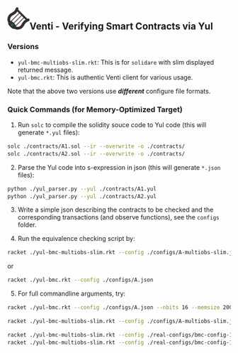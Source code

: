 <div align="left">
  <h2>
    <img src="../../doc/icon.png" width=50>Venti - Verifying Smart Contracts via Yul
  </h2>
</div>

### Versions

- `yul-bmc-multiobs-slim.rkt`: This is for `solidare` with slim displayed returned message.
- `yul-bmc.rkt`: This is authentic Venti client for various usage.

Note that the above two versions use ***different*** configure file formats.

### Quick Commands (for Memory-Optimized Target)

1. Run `solc` to compile the solidity souce code to Yul code (this will generate `*.yul` files):

```bash
solc ./contracts/A1.sol --ir --overwrite -o ./contracts/
solc ./contracts/A2.sol --ir --overwrite -o ./contracts/
```

2. Parse the Yul code into s-expression in json (this will generate `*.json` files):

```bash
python ./yul_parser.py --yul ./contracts/A1.yul
python ./yul_parser.py --yul ./contracts/A2.yul
```

3. Write a simple json describing the contracts to be checked and the corresponding transactions (and observe functions), see the `configs` folder.

4. Run the equivalence checking script by:

```bash
racket ./yul-bmc-multiobs-slim.rkt --config ./configs/A-multiobs-slim.json
```

or

```bash
racket ./yul-bmc.rkt --config ./configs/A.json
```

5. For full commandline arguments, try:

```bash
racket ./yul-bmc.rkt --config ./configs/A.json --nbits 16 --memsize 200 --ntests 3 --verbose
```

```bash
racket ./yul-bmc-multiobs-slim.rkt --config ./configs/A-multiobs-slim.json --nbits 16 --memsize 200 --ntests 2 --faststop --verbose
```

```bash
racket ./yul-bmc-multiobs-slim.rkt --config ./real-configs/bmc-config-181.json --nbits 16 --memsize 200 --ntests 2 --faststop --verbose
racket ./yul-bmc-multiobs-slim.rkt --config ./real-configs/bmc-config-1.json --nbits 16 --memsize 200 --ntests 2 --faststop --verbose
```

